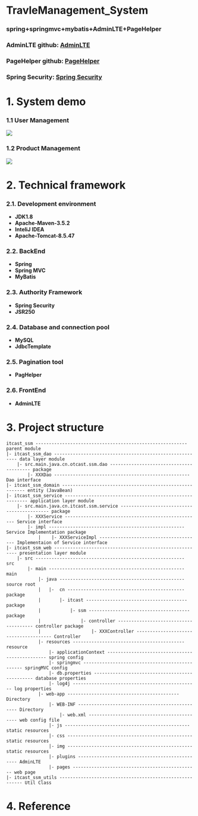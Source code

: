 # TravleManagement_System #
### spring+springmvc+mybatis+AdminLTE+PageHelper ###
### AdminLTE github: [AdminLTE](https://github.com/ColorlibHQ/AdminLTE) ###
### PageHelper github: [PageHelper](https://github.com/pagehelper/Mybatis-PageHelper) ###
### Spring Security: [Spring Security](https://spring.io/projects/spring-security) ###
# 1. System demo #
### 1.1 User Management ###
![](https://github.com/realdonald1994/SSM_TravleManagement_System/blob/master/User.png)
### 1.2 Product Management ###
![](https://github.com/realdonald1994/SSM_TravleManagement_System/blob/master/Product.png)
# 2. Technical framework #
### 2.1. Development environment ###
- **JDK1.8**
- **Apache-Maven-3.5.2**  
- **InteliJ IDEA**
- **Apache-Tomcat-8.5.47**

### 2.2. BackEnd ###
- **Spring**
- **Spring MVC**
- **MyBatis**
### 2.3. Authority Framework ###
- **Spring Security**
- **JSR250**
### 2.4. Database and connection pool ###
- **MySQL**
- **JdbcTemplate**
### 2.5. Pagination tool ###
- **PagHelper**
### 2.6. FrontEnd ###
- **AdminLTE**

# 3. Project structure #


    itcast_ssm --------------------------------------------------------- parent module
    |- itcast_ssm_dao -------------------------------------------------------- data layer module
        |- src.main.java.cn.otcast.ssm.dao ---------------------------------------- package 
            |- XXXDao --------------------------------------------------- Dao interface
    |- itcast_ssm_domain -------------------------------------------------------- entity (JavaBean)          
    |- itcast_ssm_service -------------------------------------------------------- application layer module
        |- src.main.java.cn.itcast.ssm.service ------------------------------------------- package 
            |- XXXService --------------------------------------------------- Service interface
            |- impl --------------------------------------------------- Service Implementation package
                |    |- XXXServiceImpl -------------------------------------- Implementaion of Service interface
    |- itcast_ssm_web -------------------------------------------------------- presentation layer module
        |- src -------------------------------------------------------- src
            |- main --------------------------------------------------- main
                |- java ----------------------------------------------- source root
                |   |-  cn -------------------------------------------- package
                |       |- itcast -------------------------------------- package
                |           |- ssm -------------------------------------- package
                |               |- controller -------------------------------------- controller package 
                |                   |- XXXController -------------------------------------- Controller
                |- resources ------------------------------------------ resource
                    |- applicationContext ----------------------------------------------- spring config
                    |- springmvc ----------------------------------------------- springMVC config
                    |- db.properties ----------------------------------------------- database properties
                    |- log4j ----------------------------------------------- log properties
                |- web-app ------------------------------------------ Directory
                    |- WEB-INF ----------------------------------------------- Directory
                        |- web.xml ------------------------------------------- web config file
                    |- js ----------------------------------------------- static resources
                    |- css ----------------------------------------------- static resources
                    |- img ----------------------------------------------- static resources
                    |- plugins ----------------------------------------------- AdminLTE
                    |- pages ----------------------------------------------- web page
    |- itcast_ssm_utils -------------------------------------------------------- Util Class
    
# 4. Reference #
